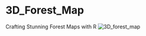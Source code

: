 # 3D_Forest_Map
Crafting Stunning Forest Maps with R
![3D_forest_map](sri_forest_height-2020_01.png)
